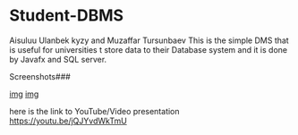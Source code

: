 # Student-DBMS
Aisuluu Ulanbek kyzy and Muzaffar Tursunbaev
This is the simple DMS that is useful for universities t store data to their Database system and it is done by Javafx and SQL server.

Screenshots###

[img](https://imgur.com/D0Dah70.png)
[img](https://imgur.com/i0ujscl.png)


here is the link to YouTube/Video presentation
https://youtu.be/jQJYvdWkTmU
